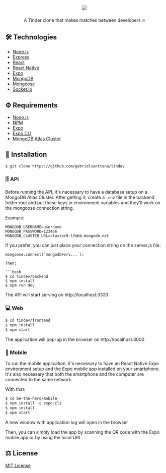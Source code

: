 <div align="center">
  <img src="https://raw.githubusercontent.com/gabrielsanttana/tindev/59dc977bedbf2f23d4a29793cfd6067b15886a5d/frontend/src/assets/logo.svg" />
</div>

#####

<p align="center">A Tinder clone that makes matches between developers 🔥</p>

## 🛠️ Technologies

<ul>
  <li><a href="https://nodejs.org/en/">Node.js</a></li>
  <li><a href="https://expressjs.com/">Express</a></li>
  <li><a href="https://reactjs.org/">React</a></li>
  <li><a href="https://reactnative.dev/">React Native</a></li>
  <li><a href="https://expo.io/">Expo</a></li>
  <li><a href="https://www.mongodb.com/">MongoDB</a></li>
  <li><a href="https://mongoosejs.com/">Mongoose</a></li>
  <li><a href="https://socket.io/">Socket.io</a></li>
</ul>

## ⚙️ Requirements

<ul>
  <li><a href="https://nodejs.org/en/">Node.js</a></li>
  <li><a href="https://www.npmjs.com/">NPM</a></li>
  <li><a href="https://expo.io/">Expo</a></li>
  <li><a href="https://expo.io/">Expo CLI</a></li>
  <li><a href="https://www.mongodb.com/cloud/atlas">MongoDB Atlas Cluster</a></li>
</ul>

## 🚀 Installation

```
$ git clone https://github.com/gabrielsanttana/tindev
```

### 🗄️ API

Before running the API, it's necessary to have a database setup on a MongoDB Atlas Cluster. After getting it, create a `.env` file in the backend folder root and put these keys in environment variables and they'll work on the mongoose connection string.

Example:

```
MONGODB_USERNAME=username
MONGODB_PASSWORD=123456
MONGODB_CLUSTER_URL=cluster0-lfmbb.mongodb.net
```

If you prefer, you can just place your connection string on the server.js file:

```
mongoose.connect(`mongodb+srv...`);

Then:

```bash
$ cd tindev/backend
$ npm install
$ npm run dev
```

The API will start serving on http://localhost:3333

### 💻 Web

```bash
$ cd tindev/frontend
$ npm install
$ npm start 
```

The application will pop-up in the browser on http://localhost:3000

### 📱 Mobile

To run the mobile application, it's necessary to have an React Native Expo environment setup and the Expo mobile app installed on your smartphone.
It's also necessary that both the smartphone and the computer are connected to the same network.

With that:

```bash
$ cd be-the-hero/mobile
$ npm install -g expo-cli
$ npm install
$ npm start
```

<p>A new window with application log will open in the browser</p>
<p>Then, you can simply load the app by scanning the QR code with the Expo mobile app or by using the local URL</p>

## ⚖️ License

[MIT License](https://github.com/gabrielsanttana/tindev/blob/master/LICENSE)
